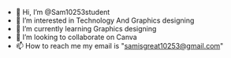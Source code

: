 - 👋 Hi, I’m @Sam10253student
- 👀 I’m interested in Technology And Graphics designing 
- 🌱 I’m currently learning Graphics designing 
- 💞️ I’m looking to collaborate on Canva
- 📫 How to reach me my email is "samisgreat10253@gmail.com"

<!---
Sam10253student/Sam10253student is a ✨ special ✨ repository because its `README.md` (this file) appears on your GitHub profile.
You can click the Preview link to take a look at your changes.
--->

